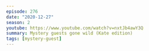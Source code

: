 ```yaml
---
episode: 276
date: "2020-12-27"
season: 2
youtube: https://www.youtube.com/watch?v=nxtJb4awY3Q
summary: Mystery guests gone wild (Kate edition)
tags: [mystery-guest]
---
```

